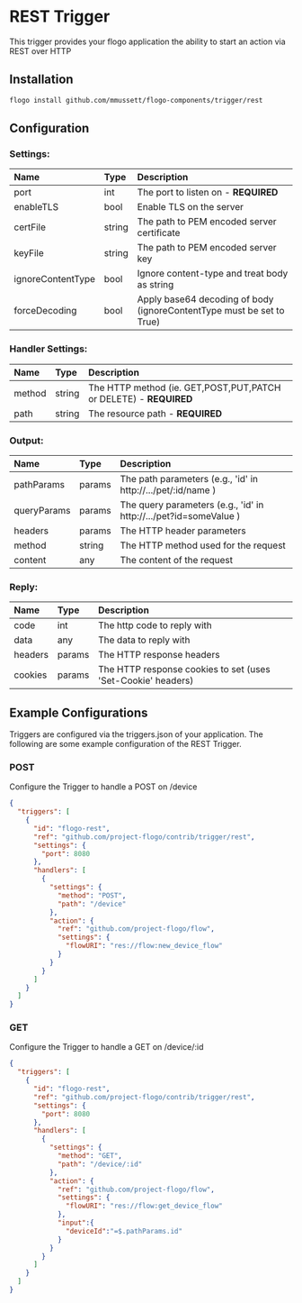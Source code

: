 <!--
title: REST
weight: 4706
-->
# REST Trigger
This trigger provides your flogo application the ability to start an action via REST over HTTP

## Installation

```bash
flogo install github.com/mmussett/flogo-components/trigger/rest
```

## Configuration

### Settings:
| Name      | Type   | Description
|:---       | :---   | :---       
| port      | int    | The port to listen on - **REQUIRED**
| enableTLS | bool   | Enable TLS on the server
| certFile  | string | The path to PEM encoded server certificate
| keyFile   | string | The path to PEM encoded server key
| ignoreContentType | bool   | Ignore content-type and treat body as string
| forceDecoding | bool   | Apply base64 decoding of body (ignoreContentType must be set to True)

### Handler Settings:
| Name     | Type   | Description
|:---      | :---   | :---          
| method   | string | The HTTP method (ie. GET,POST,PUT,PATCH or DELETE) - **REQUIRED**
| path     | string | The resource path - **REQUIRED**

### Output:
| Name        | Type   | Description
|:---         | :---   | :---        
| pathParams  | params | The path parameters (e.g., 'id' in http://.../pet/:id/name )
| queryParams | params | The query parameters (e.g., 'id' in http://.../pet?id=someValue )
| headers     | params | The HTTP header parameters
| method      | string  | The HTTP method used for the request
| content     | any    | The content of the request

### Reply:
| Name    | Type   | Description
|:---     | :---   | :---        
| code    | int    | The http code to reply with
| data    | any    | The data to reply with
| headers | params | The HTTP response headers
| cookies | params | The HTTP response cookies to set (uses 'Set-Cookie' headers)

## Example Configurations

Triggers are configured via the triggers.json of your application. The following are some example configuration of the REST Trigger.

### POST
Configure the Trigger to handle a POST on /device

```json
{
  "triggers": [
    {
      "id": "flogo-rest",
      "ref": "github.com/project-flogo/contrib/trigger/rest",
      "settings": {
        "port": 8080
      },
      "handlers": [
        {
          "settings": {
            "method": "POST",
            "path": "/device"
          },
          "action": {
            "ref": "github.com/project-flogo/flow",
            "settings": {
              "flowURI": "res://flow:new_device_flow"
            }
          }
        }
      ]
    }
  ]
}
```

### GET
Configure the Trigger to handle a GET on /device/:id

```json
{
  "triggers": [
    {
      "id": "flogo-rest",
      "ref": "github.com/project-flogo/contrib/trigger/rest",
      "settings": {
        "port": 8080
      },
      "handlers": [
        {
          "settings": {
            "method": "GET",
            "path": "/device/:id"
          },
          "action": {
            "ref": "github.com/project-flogo/flow",
            "settings": {
              "flowURI": "res://flow:get_device_flow"
            },
            "input":{
              "deviceId":"=$.pathParams.id"
            }
          }
        }
      ]
    }
  ]
}
```
